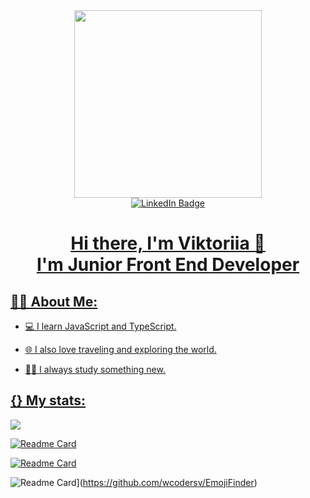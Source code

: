 <div id = "header" align = "center">
  <img src = "https://media.giphy.com/media/2IudUHdI075HL02Pkk/giphy.gif" width = "300" />
</div>

<div align = "center" id="badges">
  <a href = "https://www.linkedin.com/in/viktoriia-samoilova-3310b1259/">
    <img src = "https://img.shields.io/badge/LinkedIn-blue?style=for-the-badge&logo=linkedin&logoColor=white" alt="LinkedIn Badge"/>
</div>

<div align = "center">
  <h1>Hi there, I'm Viktoriia 🥰 <br>I'm Junior Front End Developer</h1>
</div>

<h2>👩‍💻 About Me:</h2>

- 💻 I learn JavaScript and TypeScript.
  
- 🌐 I also love traveling and exploring the world.
  
- 🧑‍🎓 I always study something new.


<h2>{} My stats:</h2>

<a href="https://github.com/wcodersv/EmojiFinder">
  <img align="center" src="https://github-readme-stats.vercel.app/api/pin/?username=wcodersv&repo=EmojiFinder&theme=buefy" />
</a>

[![Readme Card](https://github-readme-stats.vercel.app/api/pin/?username=anuraghazra&repo=github-readme-stats)](https://github.com/anuraghazra/github-readme-stats)

[![Readme Card](https://github-readme-stats.vercel.app/api/pin?username=wcodersv&repo=EmojiFinder)](https://github.com/wcodersv/EmojiFinder)

![Readme Card](https://github-readme-stats.vercel.app/api/pin/?username=wcodersv&repo=EmojiFinder)](https://github.com/wcodersv/EmojiFinder)
